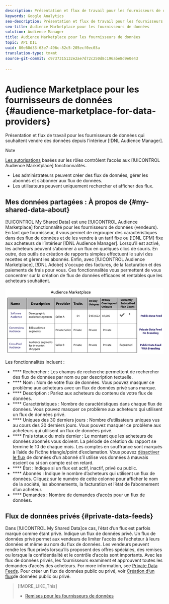 ```yaml
---
description: Présentation et flux de travail pour les fournisseurs de données qui souhaitent vendre des données à partir d’Audience Manager.
keywords: Google Analytics
seo-description: Présentation et flux de travail pour les fournisseurs de données qui souhaitent vendre des données à partir d’Audience Manager.
seo-title: Audience Marketplace pour les fournisseurs de données
solution: Audience Manager
title: Audience Marketplace pour les fournisseurs de données
topic: API DIL
uuid: 80e60d33-63e7-496c-82c5-205ecf0ec03a
translation-type: tm+mt
source-git-commit: c9737315132e2ae7d72c250d8c196abe8d9e0e43

---
```



# Audience Marketplace pour les fournisseurs de données {#audience-marketplace-for-data-providers}

Présentation et flux de travail pour les fournisseurs de données qui souhaitent vendre des données depuis l’intérieur [!DNL Audience Manager].

<!-- c_marketplace_provider.xml -->

>[!NOTE]
>
>[Les autorisations](../../../reporting/reports-dashboard.md) basées sur les rôles contrôlent l’accès aux [!UICONTROL Audience Marketplace] fonctionnalités.
>
>* Les administrateurs peuvent créer des flux de données, gérer les abonnés et s’abonner aux flux de données.
>* Les utilisateurs peuvent uniquement rechercher et afficher des flux.


## Mes données partagées : À propos de {#my-shared-data-about}

[!UICONTROL My Shared Data] est une [!UICONTROL Audience Marketplace] fonctionnalité pour les fournisseurs de données (vendeurs). En tant que fournisseur, il vous permet de regrouper des caractéristiques dans des flux de données et de les vendre à un tarif fixe ou [!DNL CPM] fixe aux acheteurs de l’intérieur [!DNL Audience Manager]. Lorsqu’il est activé, les acheteurs peuvent s’abonner à un flux en quelques clics de souris. En outre, des outils de création de rapports simples effectuent le suivi des recettes et gèrent les abonnés. Enfin, avec [!UICONTROL Audience Marketplace], [!DNL Adobe] s'occupe des factures, de la facturation et des paiements de frais pour vous. Ces fonctionnalités vous permettent de vous concentrer sur la création de flux de données efficaces et rentables que les acheteurs souhaitent.

![](assets/seller_marketplace.png)

<!-- c_myshared_data.xml -->

Les fonctionnalités incluent :

* **** Rechercher : Les champs de recherche permettent de rechercher des flux de données par nom ou par description textuelle.
* **** Nom : Nom de votre flux de données. Vous pouvez masquer ce problème aux acheteurs avec un flux de données privé sans marque.
* **** Description : Parlez aux acheteurs du contenu de votre flux de données.
* **** Caractéristiques : Nombre de caractéristiques dans chaque flux de données. Vous pouvez masquer ce problème aux acheteurs qui utilisent un flux de données privé.
* **** Uniques des 30 derniers jours : Nombre d’utilisateurs uniques vus au cours des 30 derniers jours. Vous pouvez masquer ce problème aux acheteurs qui utilisent un flux de données privé.
* **** Frais totaux du mois dernier : Le montant que les acheteurs de données abonnés vous doivent. La période de création du rapport se termine le 10 de chaque mois. Les comptes en souffrance sont marqués à l’aide de l’icône triangle/point d’exclamation. Vous pouvez [désactiver le flux](../../../features/audience-marketplace/marketplace-data-providers/marketplace-create-manage-feeds.md#deactivate-data-feed) de données d’un abonné s’il utilise vos données à mauvais escient ou si son compte est en retard.
* **** État :  Indique si un flux est actif, inactif, privé ou public.
* **** Abonnés : Indique le nombre d’acheteurs qui utilisent un flux de données. Cliquez sur le numéro de cette colonne pour afficher le nom de la société, les abonnements, la facturation et l’état de l’abonnement d’un acheteur.
* **** Demandes : Nombre de demandes d’accès pour un flux de données.

## Flux de données privés {#private-data-feeds}

Dans [!UICONTROL My Shared Data]ce cas, l’état d’un flux est parfois marqué comme étant privé. Indique un flux de données privé. Un flux de données privé permet aux vendeurs de limiter l’accès de l’acheteur à leurs données et même au nom du flux de données. Les vendeurs peuvent rendre les flux privés lorsqu’ils proposent des offres spéciales, des remises ou lorsque la confidentialité et le contrôle d’accès sont importants. Avec les flux de données privés, les fournisseurs examinent et approuvent toutes les demandes d’accès des acheteurs. For more information, see [Private Data Feeds](../../../features/audience-marketplace/marketplace-private-feeds.md). Pour créer un flux de données public ou privé, voir [Création d’un flux](../../../features/audience-marketplace/marketplace-data-providers/marketplace-create-manage-feeds.md#create-public-private-data-feed)de données public ou privé.

>[!MORE_LIKE_This]
>
>* [Remises pour les fournisseurs de données](../../../features/audience-marketplace/marketplace-data-providers/marketplace-create-manage-feeds.md#discounts)


